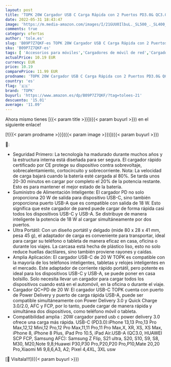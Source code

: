 ```yaml
---
layout: post
title: 'TOPK 20W Cargador USB C Carga Rápida con 2 Puertos PD3.0& QC3.0 Cargador Móvil Tipo C Adaptador Compatible con iPhone iPad  Samsung  Pixel etc Smartphones y Tablets Blanco'
date: 2022-05-31 18:43:47
image: 'https://m.media-amazon.com/images/I/21GUU0IlbuL._SL500_._SL400_.jpg'
comments: true
category: ofertas
author: 'tole.es'
slug: 'B09P7Z7QKF-es TOPK 20W Cargador USB C Carga Rápida con 2 Puertos PD3.0&...'
sku: 'B09P7Z7QKF-es'
tags: [ 'Accesorios para móviles','Cargadores de móvil de red','Cargadores para móviles','Comunicación móvil y accesorios','Electrónica','ipad','iphone','topk','🇪🇸', ]
actualPrice: 10.19 EUR
currency: EUR
price: 10.19
comparePrice: 11.99 EUR
prodname: 'TOPK 20W Cargador USB C Carga Rápida con 2 Puertos PD3.0& QC3.0 Cargador Móvil Tipo C Adaptador Compatible con iPhone iPad  Samsung  Pixel etc Smartphones y Tablets Blanco'
country: 'es'
flag: '🇪🇸'
brand: 'TOPK'
buyurl: 'https://www.amazon.es/dp/B09P7Z7QKF/?tag=tolees-21'
descuento: '15.01'
average: '11.09'
---
```


Ahora mismo tienes [{{< param title >}}]({{< param buyurl >}}) en el siguiente enlace!

[![{{< param prodname >}}]({{< param image >}})]({{< param buyurl >}})

🔎:

- Seguridad Primero: La tecnología ha madurado durante muchos años y la estructura interna está diseñada para ser segura. El cargador rápido certificado por CE protege su dispositivo contra sobrevoltaje, sobrecalentamiento, cortocircuito y sobrecorriente. Nota: La velocidad de carga bajará cuando la batería esté cargada al 80%. Se tarda unos 20-30 minutos en cargar por completo el 20% de la potencia restante. Esto es para mantener el mejor estado de la batería.
- Suministro de Alimentación Inteligente: El cargador PD no solo proporciona 20 W de salida para dispositivo USB-C, sino también proporciona puerto USB-A que es compatible con salida de 18 W. Esto significa que este cargador de pared puede cargar de forma rápida casi todos los dispositivos USB-C y USB-A. Se distribuye de manera inteligente la potencia de 18 W al cargar simultáneamente por dos puertos.
- Ultra Portátil: Con un diseño portátil y delgado (mide 80 x 28 x 41 mm, pesa 45 g), el adaptador de carga es conveniente para transportar, ideal para cargar su teléfono o tableta de manera eficaz en casa, oficina o durante los viajes. La carcasa está hecha de plástico liso, esto no solo reduce huellas dactilares, sino también proviene rayones y caídas.
- Amplia Aplicación: El cargador USB-C de 20 W TOPK es compatible con la mayoría de los teléfonos inteligentes, tabletas y relojes inteligentes en el mercado. Este adaptador de corriente rápido portátil, pero potente es ideal para los dispositivos USB-C y USB-A, se puede poner en casa bolsillo. Solo necesita llevar un cargador para cargar todos los dispositivos cuando está en el automóvil, en la oficina o durante el viaje.
- Cargador QC+PD de 20 W: El cargador USB-C TOPK cuenta con puerto de Power Delivery y puerto de carga rápida USB-A, puede ser compatible simultáneamente con Power Delivery 3.0 y Quick Charge 3.0/2.0, AFC y FCP, por lo tanto, puede cargar de manera rápida y simultánea dos dispositivos, como teléfono móvil o tableta.
- Compatibilidad amplia : 20W cargador pared usb c power delivery 3.0 ofrece una carga más rápida. USB-C (PD3.0):iPhone 13,13 Pro,13 Pro Max,12,12 Mini,12 Pro,12 Pro Max,11,11 Pro,11 Pro Max,X, XR, XS, XS Max, iPhone 8, iPhone 8 Plus, iPad Pro 10.5, iPad Air.USB-A (QC3.0, HUAWEI SCP FCP, Samsung AFC): Samsung Z Flip, S21 ultra, S20, S10, S9, S8, M30, M20,Note 9,8;Huawei P30,P30 Pro,P20,P20 Pro,P10,Mate 20,20 Pro,Xiaomi Mi 9,8,6,A3, A2; Pixel 4,4XL, 3XL usw

[🛒 Visítala!!!]({{< param buyurl >}})

